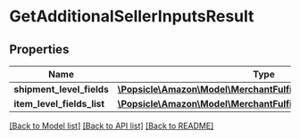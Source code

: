 # GetAdditionalSellerInputsResult

## Properties
Name | Type | Description | Notes
------------ | ------------- | ------------- | -------------
**shipment_level_fields** | [**\Popsicle\Amazon\Model\MerchantFulfillment\AdditionalInputsList**](AdditionalInputsList.md) |  | [optional] 
**item_level_fields_list** | [**\Popsicle\Amazon\Model\MerchantFulfillment\ItemLevelFieldsList**](ItemLevelFieldsList.md) |  | [optional] 

[[Back to Model list]](../../README.md#documentation-for-models) [[Back to API list]](../../README.md#documentation-for-api-endpoints) [[Back to README]](../../README.md)

